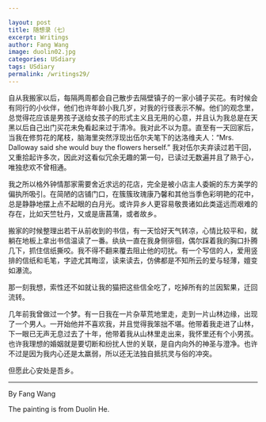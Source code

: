 ```yaml
---

layout: post
title: 随想录（七）
excerpt: Writings
author: Fang Wang
image: duolin02.jpg
categories: USdiary
tags: USdiary
permalink: /writings29/
---
```


自从我搬家以后，每隔两周都会自己散步去隔壁镇子的一家小铺子买花。有时候会有同行的小伙伴，他们也许年龄小我几岁，对我的行径表示不解。他们的观念里，总觉得花应该是男孩子送给女孩子的形式主义且无用的心意，并且认为我总是在天黑以后自己出门买花未免看起来过于清冷。我对此不以为意。直至有一天回家后，当我在修剪花的尾枝，脑海里突然浮现出伍尔夫笔下的达洛维夫人：“Mrs. Dalloway said she would buy the flowers herself.” 我对伍尔夫弃读过若干回，又重拾起许多次，因此对这看似冗余无趣的第一句，已读过无数遍并且了熟于心，唯独悲欢不曾相通。

我之所以格外钟情那家需要舍近求远的花店，完全是被小店主人委婉的东方美学的偏执所吸引。在简陋的店铺门口，在簇簇玫瑰康乃馨和其他当季色彩明艳的花中，总是静静地摆上点不起眼的白月光。或许异乡人更容易敬畏诸如此类遥远而艰难的存在，比如天竺牡丹，又或是唐菖蒲，或者故乡。

搬家的时候整理出若干从前收到的书信，有一天恰好天气转凉，心情比较平和，就躺在地板上拿出书信温读了一番。纨纨一直在我身侧徘徊，偶尔踩着我的胸口扑腾几下，抓住信纸撕咬。我不得不翻来覆去阻止他的叨扰。有一个写信的人，爱用竖排的信纸和毛笔，字迹尤其晦涩，读来读去，仿佛都是不知所云的爱与轻薄，嬗变如瀑流。

那一刻我想，索性还不如就让我的猫把这些信全吃了，吃掉所有的兰因絮果，迁回流转。

几年前我曾做过一个梦。有一日我在一片杂草荒地里走，走到一片山林边缘，出现了一个男人。一开始他并不喜欢我，并且觉得我笨拙不堪。他带着我走进了山林，下一眼已无声无息过去了十年，他带着我从山林里走出来，我怀里还有个小男孩。也许我理想的婚姻就是要切断和纷扰人世的关联，是自内向外的神圣与澄净。也许不过是因为我内心还是太羸弱，所以还无法独自抵抗灵与俗的冲突。

但愿此心安处是吾乡。



****

By Fang Wang

The painting is from Duolin He.